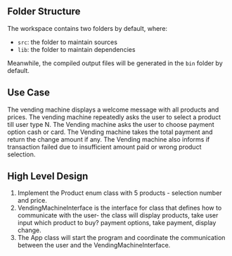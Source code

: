 ## Folder Structure

The workspace contains two folders by default, where:

- `src`: the folder to maintain sources
- `lib`: the folder to maintain dependencies

Meanwhile, the compiled output files will be generated in the `bin` folder by default.

## Use Case

The vending machine displays a welcome message with all products and prices.
The vending machine repeatedly asks the user to select a product till user type N.
The Vending machine asks the user to choose payment option cash or card.
The Vending machine takes the total payment and return the change amount if any.
The Vending machine also informs if transaction failed due to insufficient amount paid or wrong product selection.

## High Level Design

1. Implement the Product enum class with 5 products - selection number and price.
2. VendingMachineInterface is the interface for class that defines how to communicate with the user- the class will display products, take user input which product to buy? payment options, take payment, display change.
3. The App class will start the program and coordinate the communication between the user and the VendingMachineInterface.